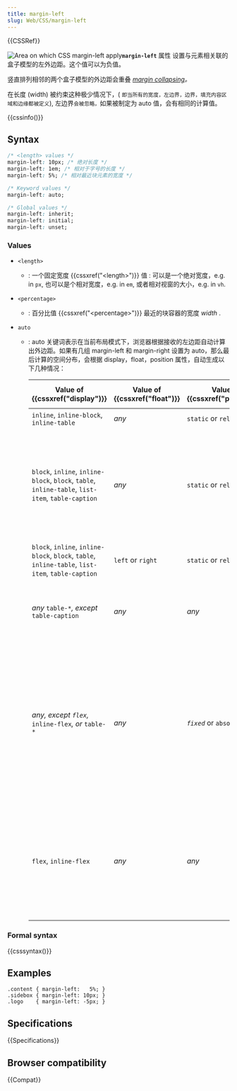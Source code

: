 ```yaml
---
title: margin-left
slug: Web/CSS/margin-left
---
```


{{CSSRef}}

![Area on which CSS margin-left apply](/files/4039/margin-left.svg)**`margin-left`** 属性 设置与元素相关联的盒子模型的左外边距。这个值可以为负值。

竖直排列相邻的两个盒子模型的外边距会重叠 _[margin collapsing](/zh-CN/docs/CSS/margin_collapsing)。_

在长度 (width) 被约束这种极少情况下，( `即当所有的宽度，左边界，边界，填充内容区域和边缘都被定义`), 左边界`会被忽略，`如果被制定为 auto 值，会有相同的计算值。

{{cssinfo()}}

## Syntax

```css
/* <length> values */
margin-left: 10px; /* 绝对长度 */
margin-left: 1em; /* 相对于字号的长度 */
margin-left: 5%; /* 相对最近块元素的宽度 */

/* Keyword values */
margin-left: auto;

/* Global values */
margin-left: inherit;
margin-left: initial;
margin-left: unset;
```

### Values

- `<length>`
  - : 一个固定宽度 {{cssxref("&lt;length&gt;")}} 值 : 可以是一个绝对宽度，e.g. in `px`, 也可以是个相对宽度，e.g. in `em`, 或者相对视窗的大小，e.g. in `vh`.
- `<percentage>`
  - : 百分比值 {{cssxref("&lt;percentage&gt;")}} 最近的块容器的宽度 _width_ .
- `auto`

  - : auto 关键词表示在当前布局模式下，浏览器根据接收的左边距自动计算出外边距。如果有几组 margin-left 和 margin-right 设置为 auto，那么最后计算的空间分布，会根据 display，float，position 属性，自动生成以下几种情况：

    | Value of {{cssxref("display")}}                                                                   | Value of {{cssxref("float")}} | Value of {{cssxref("position")}} | Computed value of `auto`                                                                                                                                                       | Comment                                                                                     |
    | ------------------------------------------------------------------------------------------------- | ----------------------------- | -------------------------------- | ------------------------------------------------------------------------------------------------------------------------------------------------------------------------------ | ------------------------------------------------------------------------------------------- |
    | `inline`, `inline-block`, `inline-table`                                                          | _any_                         | `static` or `relative`           | `0`                                                                                                                                                                            | Inline layout mode                                                                          |
    | `block`, `inline`, `inline-block`, `block`, `table`, `inline-table`, `list-item`, `table-caption` | _any_                         | `static` or `relative`           | `0`, 除非`margin-left`和 `margin-right` 同时都设置为 `auto`。这样的话，元素就被设置为基于父元素居中。                                                                          | Block layout mode                                                                           |
    | `block`, `inline`, `inline-block`, `block`, `table`, `inline-table`, `list-item`, `table-caption` | `left` or `right`             | `static` or `relative`           | `0`                                                                                                                                                                            | Block layout mode (floating element)                                                        |
    | _any_ `table-*`_, except_ `table-caption`                                                         | _any_                         | _any_                            | `0`                                                                                                                                                                            | Internal `table-*` elements don't have margins, use {{ cssxref("border-spacing") }} instead |
    | _any, except `flex`,_ `inline-flex`_, or_ `table-*`                                               | _any_                         | _`fixed`_ or `absolute`          | `0`, except if both `margin-left` and `margin-right` are set to `auto`. In this case, it is set to the value centering the border area inside the available `width`, if fixed. | Absolutely positioned layout mode                                                           |
    | `flex`, `inline-flex`                                                                             | _any_                         | _any_                            | 在水平方向上有空余空间的情况下，空余的空间会被平均分给水平方向上写有 margin-left:auto 属性的元素的外边距                                                                       | Flexbox layout mode                                                                         |

### Formal syntax

{{csssyntax()}}

## Examples

```
.content { margin-left:   5%; }
.sidebox { margin-left: 10px; }
.logo    { margin-left: -5px; }
```

## Specifications

{{Specifications}}

## Browser compatibility

{{Compat}}
